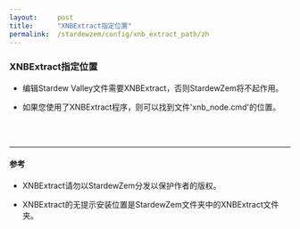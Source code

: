 ```yaml
---
layout:     post
title:      "XNBExtract指定位置"
permalink:  /stardewzem/config/xnb_extract_path/zh
---
```


### **XNBExtract指定位置**

* 编辑Stardew Valley文件需要XNBExtract，否则StardewZem将不起作用。

* 如果您使用了XNBExtract程序，则可以找到文件'xnb_node.cmd'的位置。

<br/>
<br/>

---
#### **参考**

* XNBExtract请勿以StardewZem分发以保护作者的版权。

* XNBExtract的无提示安装位置是StardewZem文件夹中的XNBExtract文件夹。

<br/>
<br/>

